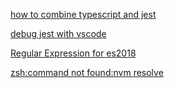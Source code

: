 [how to combine typescript and jest](https://dev.to/muhajirdev/unit-testing-with-typescript-and-jest-2gln)

[debug jest with vscode](https://www.jianshu.com/p/2e5bc67af153)

[Regular Expression for es2018](https://zhuanlan.zhihu.com/p/56981997)

[zsh:command not found:nvm resolve](http://zhige.me/2016/08/04/2016/201608/about-zsh-nvm/)
